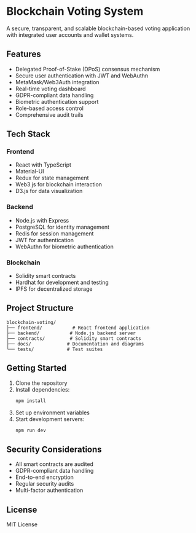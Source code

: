 # Blockchain Voting System

A secure, transparent, and scalable blockchain-based voting application with integrated user accounts and wallet systems.

## Features

- Delegated Proof-of-Stake (DPoS) consensus mechanism
- Secure user authentication with JWT and WebAuthn
- MetaMask/Web3Auth integration
- Real-time voting dashboard
- GDPR-compliant data handling
- Biometric authentication support
- Role-based access control
- Comprehensive audit trails

## Tech Stack

### Frontend

- React with TypeScript
- Material-UI
- Redux for state management
- Web3.js for blockchain interaction
- D3.js for data visualization

### Backend

- Node.js with Express
- PostgreSQL for identity management
- Redis for session management
- JWT for authentication
- WebAuthn for biometric authentication

### Blockchain

- Solidity smart contracts
- Hardhat for development and testing
- IPFS for decentralized storage

## Project Structure

```
blockchain-voting/
├── frontend/           # React frontend application
├── backend/           # Node.js backend server
├── contracts/         # Solidity smart contracts
├── docs/             # Documentation and diagrams
└── tests/            # Test suites
```

## Getting Started

1. Clone the repository
2. Install dependencies:
   ```bash
   npm install
   ```
3. Set up environment variables
4. Start development servers:
   ```bash
   npm run dev
   ```

## Security Considerations

- All smart contracts are audited
- GDPR-compliant data handling
- End-to-end encryption
- Regular security audits
- Multi-factor authentication

## License

MIT License
